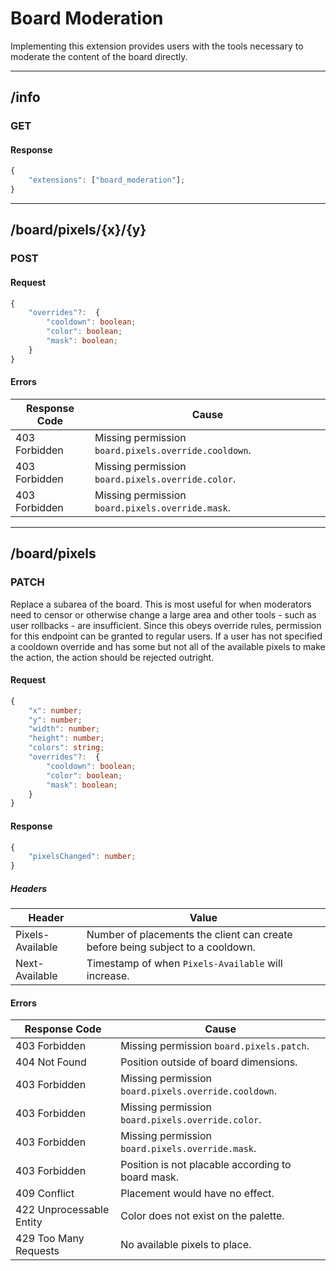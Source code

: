 Board Moderation
================
Implementing this extension provides users with the tools necessary to moderate the content of the board directly.

--------------------------------------------------------------------------------

## /info
### GET
#### Response
```typescript
{
	"extensions": ["board_moderation"];
}
```

--------------------------------------------------------------------------------

## /board/pixels/{x}/{y}
### POST
#### Request
```typescript
{
	"overrides"?:  {
		"cooldown": boolean;
		"color": boolean;
		"mask": boolean;
	}
}
```
#### Errors
| Response Code | Cause                                                |
|---------------|------------------------------------------------------|
| 403 Forbidden | Missing permission `board.pixels.override.cooldown`. |
| 403 Forbidden | Missing permission `board.pixels.override.color`.    |
| 403 Forbidden | Missing permission `board.pixels.override.mask`.     |

--------------------------------------------------------------------------------

## /board/pixels
### PATCH
Replace a subarea of the board.
This is most useful for when moderators need to censor or otherwise change a large area and other tools - such as user rollbacks - are insufficient.
Since this obeys override rules, permission for this endpoint can be granted to regular users.
If a user has not specified a cooldown override and has some but not all of the available pixels to make the action, the action should be rejected outright.
#### Request
```typescript
{
	"x": number;
	"y": number;
	"width": number;
	"height": number;
	"colors": string;
	"overrides"?:  {
		"cooldown": boolean;
		"color": boolean;
		"mask": boolean;
	}
}
```
#### Response
```typescript
{
	"pixelsChanged": number;
}
```
##### Headers
| Header           | Value                                                                          |
|------------------|--------------------------------------------------------------------------------|
| Pixels-Available | Number of placements the client can create before being subject to a cooldown. |
| Next-Available   | Timestamp of when `Pixels-Available` will increase.                            |

#### Errors
| Response Code            | Cause                                                |
|--------------------------|------------------------------------------------------|
| 403 Forbidden            | Missing permission `board.pixels.patch`.             |
| 404 Not Found            | Position outside of board dimensions.                |
| 403 Forbidden            | Missing permission `board.pixels.override.cooldown`. |
| 403 Forbidden            | Missing permission `board.pixels.override.color`.    |
| 403 Forbidden            | Missing permission `board.pixels.override.mask`.     |
| 403 Forbidden            | Position is not placable according to board mask.    |
| 409 Conflict             | Placement would have no effect.                      |
| 422 Unprocessable Entity | Color does not exist on the palette.                 |
| 429 Too Many Requests    | No available pixels to place.                        |